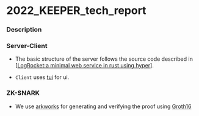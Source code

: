 # 2022_KEEPER_tech_report

### Description

### Server-Client
- The basic structure of the server follows the source code described in [[LogRocket:a minimal web service in rust using hyper](https://blog.logrocket.com/a-minimal-web-service-in-rust-using-hyper/)].

- `Client` uses [tui](https://github.com/fdehau/tui-rs) for ui.

### ZK-SNARK
- We use [arkworks](https://github.com/arkworks-rs) for generating and verifying the proof using [Groth16](https://github.com/arkworks-rs/groth16)
